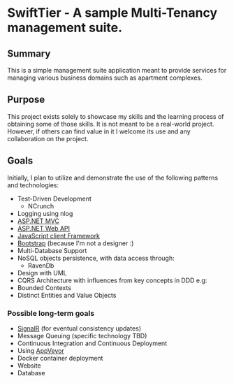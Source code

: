 # SwiftTier - A sample Multi-Tenancy management suite.

## Summary

This is a simple management suite application meant to provide services for managing various business domains such as apartment complexes.

## Purpose

This project exists solely to showcase my skills and the learning process of obtaining some of those skills.
It is not meant to be a real-world project.  However, if others can find value in it I welcome its use and any collaboration on the project.

## Goals

Initially, I plan to utilize and demonstrate the use of the following patterns and technologies:

* Test-Driven Development
  * NCrunch
* Logging using nlog
* [ASP.NET MVC](http://www.asp.net/mvc)
* [ASP.NET Web API](http://www.asp.net/web-api)
* [JavaScript client Framework](http://aurelia.io/)
* [Bootstrap](http://getbootstrap.com/) (because I'm not a designer :)
* Multi-Database Support
* NoSQL objects persistence, with data access through:
  * RavenDb
* Design with UML
* CQRS Architecture with influences from key concepts in DDD e.g:
 * Bounded Contexts
 * Distinct Entities and Value Objects

### Possible long-term goals

* [SignalR](http://signalr.net/) (for eventual consistency updates)
* Message Queuing (specific technology TBD)
* Continuous Integration and Continuous Deployment
 * Using [AppVeyor](http://www.appveyor.com/)
* Docker container deployment
 * Website
 * Database
